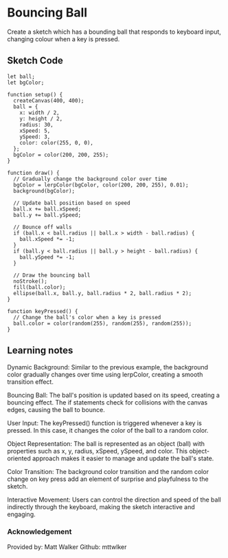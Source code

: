 # Bouncing Ball
Create a sketch which has a bounding ball that responds to keyboard input, changing colour when a key is pressed.
## Sketch Code
```
let ball;
let bgColor;

function setup() {
  createCanvas(400, 400);
  ball = {
    x: width / 2,
    y: height / 2,
    radius: 30,
    xSpeed: 5,
    ySpeed: 3,
    color: color(255, 0, 0),
  };
  bgColor = color(200, 200, 255);
}

function draw() {
  // Gradually change the background color over time
  bgColor = lerpColor(bgColor, color(200, 200, 255), 0.01);
  background(bgColor);

  // Update ball position based on speed
  ball.x += ball.xSpeed;
  ball.y += ball.ySpeed;

  // Bounce off walls
  if (ball.x < ball.radius || ball.x > width - ball.radius) {
    ball.xSpeed *= -1;
  }
  if (ball.y < ball.radius || ball.y > height - ball.radius) {
    ball.ySpeed *= -1;
  }

  // Draw the bouncing ball
  noStroke();
  fill(ball.color);
  ellipse(ball.x, ball.y, ball.radius * 2, ball.radius * 2);
}

function keyPressed() {
  // Change the ball's color when a key is pressed
  ball.color = color(random(255), random(255), random(255));
}
```
## Learning notes
Dynamic Background:
Similar to the previous example, the background color gradually changes over time using lerpColor, creating a smooth transition effect.

Bouncing Ball:
The ball's position is updated based on its speed, creating a bouncing effect. The if statements check for collisions with the canvas edges, causing the ball to bounce.

User Input:
The keyPressed() function is triggered whenever a key is pressed. In this case, it changes the color of the ball to a random color.

Object Representation:
The ball is represented as an object (ball) with properties such as x, y, radius, xSpeed, ySpeed, and color. This object-oriented approach makes it easier to manage and update the ball's state.

Color Transition:
The background color transition and the random color change on key press add an element of surprise and playfulness to the sketch.

Interactive Movement:
Users can control the direction and speed of the ball indirectly through the keyboard, making the sketch interactive and engaging.
### Acknowledgement
Provided by: Matt Walker
Github: mttwlker